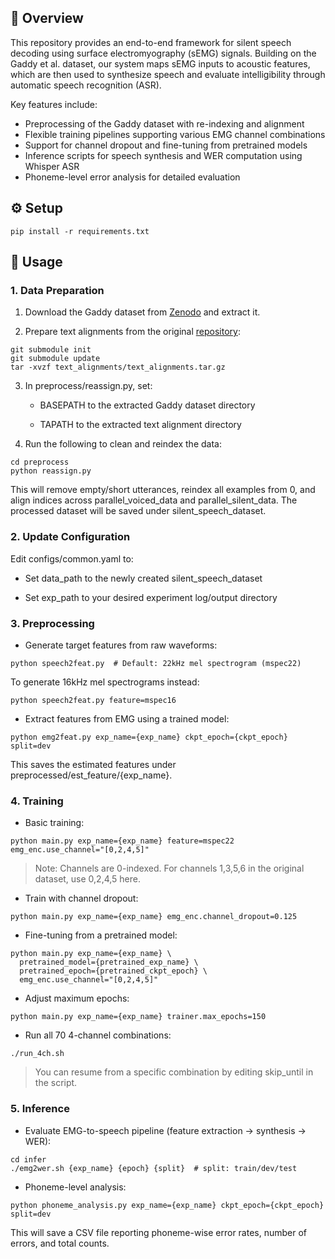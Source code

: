 ## **📌 Overview**
This repository provides an end-to-end framework for silent speech decoding using surface electromyography (sEMG) signals. Building on the Gaddy et al. dataset, our system maps sEMG inputs to acoustic features, which are then used to synthesize speech and evaluate intelligibility through automatic speech recognition (ASR).

Key features include:
- Preprocessing of the Gaddy dataset with re-indexing and alignment
- Flexible training pipelines supporting various EMG channel combinations
- Support for channel dropout and fine-tuning from pretrained models
- Inference scripts for speech synthesis and WER computation using Whisper ASR
- Phoneme-level error analysis for detailed evaluation
 
## ⚙️ Setup
```
pip install -r requirements.txt
```

## **🚀 Usage**

### **1. Data Preparation**

1. Download the Gaddy dataset from [Zenodo](https://doi.org/10.5281/zenodo.4064408) and extract it.
    
2. Prepare text alignments from the original [repository](https://github.com/dgaddy/silent_speech):
    
```
git submodule init
git submodule update
tar -xvzf text_alignments/text_alignments.tar.gz
```

3. In preprocess/reassign.py, set:
    
    - BASEPATH to the extracted Gaddy dataset directory
        
    - TAPATH to the extracted text alignment directory
        
    
4. Run the following to clean and reindex the data:
    

```
cd preprocess
python reassign.py
```

This will remove empty/short utterances, reindex all examples from 0, and align indices across parallel_voiced_data and parallel_silent_data. The processed dataset will be saved under silent_speech_dataset.

  
### **2. Update Configuration**

Edit configs/common.yaml to:

- Set data_path to the newly created silent_speech_dataset
    
- Set exp_path to your desired experiment log/output directory
    

  

### **3. Preprocessing**

- Generate target features from raw waveforms:
    

```
python speech2feat.py  # Default: 22kHz mel spectrogram (mspec22)
```

To generate 16kHz mel spectrograms instead:

```
python speech2feat.py feature=mspec16
```

- Extract features from EMG using a trained model:
    

```
python emg2feat.py exp_name={exp_name} ckpt_epoch={ckpt_epoch} split=dev
```

This saves the estimated features under preprocessed/est_feature/{exp_name}.

  

### **4. Training**

- Basic training:

```
python main.py exp_name={exp_name} feature=mspec22 emg_enc.use_channel="[0,2,4,5]"
```

> Note: Channels are 0-indexed. For channels 1,3,5,6 in the original dataset, use 0,2,4,5 here.

  

- Train with channel dropout:
    

```
python main.py exp_name={exp_name} emg_enc.channel_dropout=0.125
```

- Fine-tuning from a pretrained model:
    

```
python main.py exp_name={exp_name} \
  pretrained_model={pretrained_exp_name} \
  pretrained_epoch={pretrained_ckpt_epoch} \
  emg_enc.use_channel="[0,2,4,5]"
```

- Adjust maximum epochs:
    

```
python main.py exp_name={exp_name} trainer.max_epochs=150
```

- Run all 70 4-channel combinations:
    

```
./run_4ch.sh
```

> You can resume from a specific combination by editing skip_until in the script.

  

### **5. Inference**

- Evaluate EMG-to-speech pipeline (feature extraction → synthesis → WER):
    

```
cd infer
./emg2wer.sh {exp_name} {epoch} {split}  # split: train/dev/test
```

- Phoneme-level analysis:
    

```
python phoneme_analysis.py exp_name={exp_name} ckpt_epoch={ckpt_epoch} split=dev
```

This will save a CSV file reporting phoneme-wise error rates, number of errors, and total counts.
